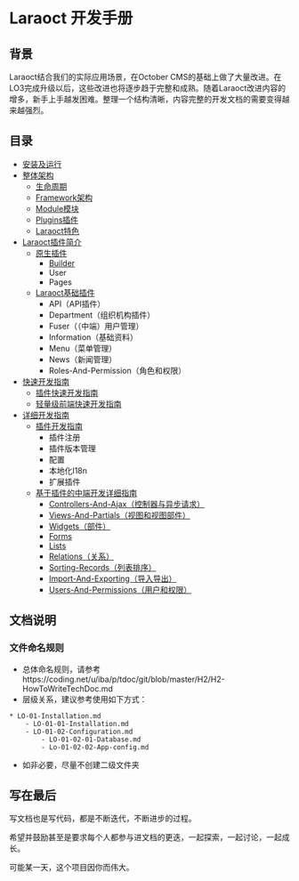 # Laraoct 开发手册

## 背景

Laraoct结合我们的实际应用场景，在October CMS的基础上做了大量改进。在LO3完成升级以后，这些改进也将逐步趋于完整和成熟。随着Laraoct改进内容的增多，新手上手越发困难。整理一个结构清晰，内容完整的开发文档的需要变得越来越强烈。

## 目录

* [安装及运行](./LO-01-Installation.md)
* [整体架构](./LO-02-Architecture-Concepts.md)
  * [生命周期](./LO-02-01-Lifecycle.md)
  * [Framework架构](./LO-02-02-Framework-Architecture.md)
  * [Module模块](./LO-02-03-Module.md)
  * [Plugins插件](./LO-02-04-Plugins.md)
  * [Laraoct特色](./LO-02-05-Laraoct-Feature.md)
* [Laraoct插件简介](./LO-03-Laraoct-Plugins.md)
  * [原生插件](./LO-03-01-OCT-Plugins.md)
    * [Builder](./LO-03-01-01-Builder.md)
    * User
    * Pages
  * [Laraoct基础插件](./LO-03-02-Base-Plugins.md)
    * API（API插件）
    * Department（组织机构插件）
    * Fuser（（中端）用户管理）
    * Information（基础资料）
    * Menu（菜单管理）
    * News（新闻管理）
    * Roles-And-Permission（角色和权限）
* [快速开发指南](./LO-04-Quick-Develop-Guide.md)
    * [插件快速开发指南](./LO-04-01-Quick-Plugin-Develop-Guide.md)
    * [轻量级前端快速开发指南](./LO-04-02-Quick-API-Frontend-Develop-Guide.md)
* [详细开发指南](./LO-05-Develop-Detail.md)
  * [插件开发指南](./LO-05-01-Plugin-Develop-Guide.md)
    * 插件注册
    * 插件版本管理
    * 配置
    * 本地化I18n
    * 扩展插件
  * [基于插件的中端开发详细指南](./LO-05-02-Mid-End-Develop-Guide.md)
    * [Controllers-And-Ajax（控制器与异步请求）](./LO-05-02-01-Controllers-And-Ajax.md)
    * [Views-And-Partials（视图和视图部件）](./LO-05-02-02-Views-And-Partials.md)
    * [Widgets（部件）](./LO-05-02-03-Widgets.md)
    * [Forms](./LO-05-02-04-Forms.md)
    * [Lists](./LO-05-02-05-Lists.md)
    * [Relations（关系）](./LO-05-02-06-Relations.md)
    * [Sorting-Records（列表排序）](./LO-05-02-07-Sorting-Records.md)
    * [Import-And-Exporting（导入导出）](./LO-05-02-08-Import-And-Exporting.md)
    * [Users-And-Permissions（用户和权限）](./LO-05-02-09-Users-And-Permissions.md)

## 文档说明

### 文件命名规则

* 总体命名规则，请参考https://coding.net/u/iba/p/tdoc/git/blob/master/H2/H2-HowToWriteTechDoc.md
* 层级关系，建议参考使用如下方式：

```
* LO-01-Installation.md
	- LO-01-01-Installation.md
	- LO-01-02-Configuration.md
		- LO-01-02-01-Database.md
		- Lo-01-02-02-App-config.md
```

* 如非必要，尽量不创建二级文件夹

## 写在最后

写文档也是写代码，都是不断迭代，不断进步的过程。

希望并鼓励甚至是要求每个人都参与进文档的更迭，一起探索，一起讨论，一起成长。

可能某一天，这个项目因你而伟大。